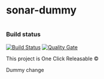 # sonar-dummy
#
### Build status

[![Build Status](https://travis-ci.org/SonarSource/sonar-dummy-oss.svg?branch=master)](https://travis-ci.org/SonarSource/sonar-dummy-oss) [![Quality Gate](https://next.sonarqube.com/sonarqube/api/project_badges/measure?project=org.sonarsource.dummy%3Adummy-oss&metric=alert_status)](https://next.sonarqube.com/sonarqube/dashboard?id=org.sonarsource.dummy%3Adummy-oss)

This project is One Click Releasable ©

Dummy change
